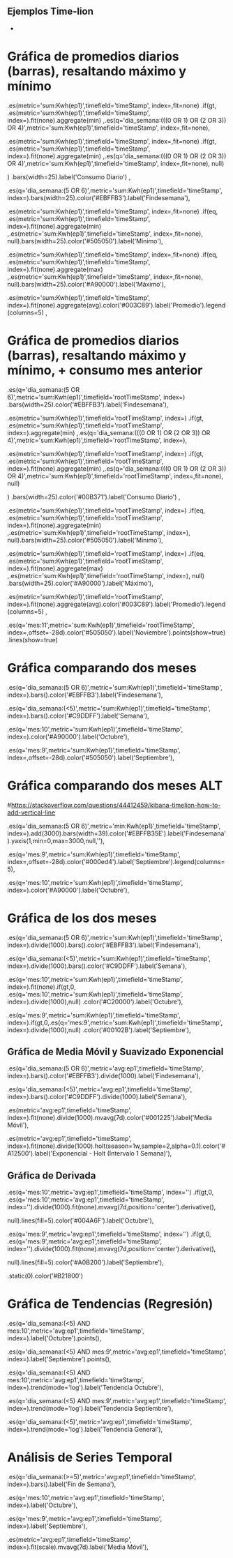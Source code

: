 ## Ejemplos Time-lion

* 


# Gráfica de promedios diarios (barras), resaltando máximo y mínimo

.es(metric='sum:Kwh(ep1)',timefield='timeStamp', index=,fit=none)
.if(gt,
.es(metric='sum:Kwh(ep1)',timefield='timeStamp', index=).fit(none).aggregate(min)
,.es(q='dia_semana:(((0 OR 1) OR (2 OR 3)) OR 4)',metric='sum:Kwh(ep1)',timefield='timeStamp', index=,fit=none),

.es(metric='sum:Kwh(ep1)',timefield='timeStamp', index=,fit=none)
.if(gt,
.es(metric='sum:Kwh(ep1)',timefield='timeStamp', index=).fit(none).aggregate(min)
,.es(q='dia_semana:(((0 OR 1) OR (2 OR 3)) OR 4)',metric='sum:Kwh(ep1)',timefield='timeStamp', index=,fit=none), 
null)

)
.bars(width=25).label('Consumo Diario')
,


.es(q='dia_semana:(5 OR 6)',metric='sum:Kwh(ep1)',timefield='timeStamp', index=).bars(width=25).color('#EBFFB3').label('Findesemana'),

.es(metric='sum:Kwh(ep1)',timefield='timeStamp', index=,fit=none)
.if(eq,
.es(metric='sum:Kwh(ep1)',timefield='timeStamp', index=).fit(none).aggregate(min)
,.es(metric='sum:Kwh(ep1)',timefield='timeStamp', index=,fit=none), 
null).bars(width=25).color('#505050').label('Mínimo'),

.es(metric='sum:Kwh(ep1)',timefield='timeStamp', index=,fit=none)
.if(eq,
.es(metric='sum:Kwh(ep1)',timefield='timeStamp', index=).fit(none).aggregate(max)
,.es(metric='sum:Kwh(ep1)',timefield='timeStamp', index=,fit=none), 
null).bars(width=25).color('#A90000').label('Máximo'),

.es(metric='sum:Kwh(ep1)',timefield='timeStamp', index=).fit(none).aggregate(avg).color('#003C89').label('Promedio').legend(columns=5)
,


# Gráfica de promedios diarios (barras), resaltando máximo y mínimo, + consumo mes anterior
.es(q='dia_semana:(5 OR 6)',metric='sum:Kwh(ep1)',timefield='rootTimeStamp', index=)
.bars(width=25).color('#EBFFB3').label('Findesemana'),

.es(metric='sum:Kwh(ep1)',timefield='rootTimeStamp', index=)
.if(gt,
.es(metric='sum:Kwh(ep1)',timefield='rootTimeStamp', index=).aggregate(min)
,.es(q='dia_semana:(((0 OR 1) OR (2 OR 3)) OR 4)',metric='sum:Kwh(ep1)',timefield='rootTimeStamp', index=),

.es(metric='sum:Kwh(ep1)',timefield='rootTimeStamp', index=)
.if(gt,
.es(metric='sum:Kwh(ep1)',timefield='rootTimeStamp', index=).fit(none).aggregate(min)
,.es(q='dia_semana:(((0 OR 1) OR (2 OR 3)) OR 4)',metric='sum:Kwh(ep1)',timefield='rootTimeStamp', index=,fit=none), 
null)

)
.bars(width=25).color('#00B371').label('Consumo Diario')
,




.es(metric='sum:Kwh(ep1)',timefield='rootTimeStamp', index=)
.if(eq,
.es(metric='sum:Kwh(ep1)',timefield='rootTimeStamp', index=).fit(none).aggregate(min)
,.es(metric='sum:Kwh(ep1)',timefield='rootTimeStamp', index=), 
null).bars(width=25).color('#505050').label('Mínimo'),

.es(metric='sum:Kwh(ep1)',timefield='rootTimeStamp', index=)
.if(eq,
.es(metric='sum:Kwh(ep1)',timefield='rootTimeStamp', index=).fit(none).aggregate(max)
,.es(metric='sum:Kwh(ep1)',timefield='rootTimeStamp', index=), 
null)
.bars(width=25).color('#A90000').label('Máximo'),

.es(metric='sum:Kwh(ep1)',timefield='rootTimeStamp', index=).fit(none).aggregate(avg).color('#003C89').label('Promedio').legend(columns=5)
,

.es(q='mes:11',metric='sum:Kwh(ep1)',timefield='rootTimeStamp', index=,offset=-28d).color('#505050').label('Noviembre').points(show=true).lines(show=true)

# Gráfica comparando dos meses



.es(q='dia_semana:(5 OR 6)',metric='sum:Kwh(ep1)',timefield='timeStamp', index=).bars().color('#EBFFB3').label('Findesemana'),

.es(q='dia_semana:(<5)',metric='sum:Kwh(ep1)',timefield='timeStamp', index=).bars().color('#C9DDFF').label('Semana'),

.es(q='mes:10',metric='sum:Kwh(ep1)',timefield='timeStamp', index=).color('#A90000').label('Octubre'),

.es(q='mes:9',metric='sum:Kwh(ep1)',timefield='timeStamp', index=,offset=-28d).color('#505050').label('Septiembre'),


# Gráfica comparando dos meses ALT

#https://stackoverflow.com/questions/44412459/kibana-timelion-how-to-add-vertical-line

.es(q='dia_semana:(5 OR 6)',metric='min:Kwh(ep1)',timefield='timeStamp', index=).add(3000).bars(width=39).color('#EBFFB35E').label('Findesemana').yaxis(1,min=0,max=3000,null,''),


.es(q='mes:9',metric='sum:Kwh(ep1)',timefield='timeStamp', index=,offset=-28d).color('#000ed4').label('Septiembre').legend(columns=5),

.es(q='mes:10',metric='sum:Kwh(ep1)',timefield='timeStamp', index=).color('#A90000').label('Octubre'),




# Gráfica de los dos meses

.es(q='dia_semana:(5 OR 6)',metric='sum:Kwh(ep1)',timefield='timeStamp', index=).divide(1000).bars().color('#EBFFB3').label('Findesemana'),

.es(q='dia_semana:(<5)',metric='sum:Kwh(ep1)',timefield='timeStamp', index=).divide(1000).bars().color('#C9DDFF').label('Semana'),

.es(q='mes:10',metric='sum:Kwh(ep1)',timefield='timeStamp', index=).fit(none).if(gt,0, .es(q='mes:10',metric='sum:Kwh(ep1)',timefield='timeStamp', index=).divide(1000),null)
.color('#C20000').label('Octubre'),

.es(q='mes:9',metric='sum:Kwh(ep1)',timefield='timeStamp', index=).if(gt,0,.es(q='mes:9',metric='sum:Kwh(ep1)',timefield='timeStamp', index=).divide(1000),null)
.color('#00102B').label('Septiembre'),

## Gráfica de Media Móvil y Suavizado Exponencial

.es(q='dia_semana:(5 OR 6)',metric='avg:ep1',timefield='timeStamp', index=).bars().color('#EBFFB3').divide(1000).label('Findesemana'),

.es(q='dia_semana:(<5)',metric='avg:ep1',timefield='timeStamp', index=).bars().color('#C9DDFF').divide(1000).label('Semana'),

.es(metric='avg:ep1',timefield='timeStamp', index=).fit(none).divide(1000).mvavg(7d).color('#001225').label('Media Móvil'),

.es(metric='avg:ep1',timefield='timeStamp', index=).fit(none).divide(1000).holt(season=1w,sample=2,alpha=0.1).color('#A12500').label('Exponencial - Holt (Intervalo 1 Semana)'),

## Gráfica de Derivada

.es(q='mes:10',metric='avg:ep1',timefield='timeStamp', index='')
.if(gt,0,
.es(q='mes:10',metric='avg:ep1',timefield='timeStamp', index='').divide(1000).fit(none).mvavg(7d,position='center').derivative(), 

null).lines(fill=5).color('#004A6F').label('Octubre'),

.es(q='mes:9',metric='avg:ep1',timefield='timeStamp', index='')
.if(gt,0,
.es(q='mes:9',metric='avg:ep1',timefield='timeStamp', index='').divide(1000).fit(none).mvavg(7d,position='center').derivative(), 

null).lines(fill=5).color('#A0B200').label('Septiembre'),


.static(0).color('#B21800')


# Gráfica de Tendencias (Regresión)

.es(q='dia_semana:(<5) AND mes:10',metric='avg:ep1',timefield='timeStamp', index=).label('Octubre').points(),

.es(q='dia_semana:(<5) AND mes:9',metric='avg:ep1',timefield='timeStamp', index=).label('Septiembre').points(),

.es(q='dia_semana:(<5) AND mes:10',metric='avg:ep1',timefield='timeStamp', index=).trend(mode='log').label('Tendencia Octubre'),

.es(q='dia_semana:(<5) AND mes:9',metric='avg:ep1',timefield='timeStamp', index=).trend(mode='log').label('Tendencia Septiembre'),

.es(q='dia_semana:(<5)',metric='avg:ep1',timefield='timeStamp', index=).trend(mode='log').label('Tendencia General'),


# Análisis de Series Temporal

.es(q='dia_semana:(>=5)',metric='avg:ep1',timefield='timeStamp', index=).bars().label('Fin de Semana'),

.es(q='mes:10',metric='avg:ep1',timefield='timeStamp', index=).label('Octubre'),

.es(q='mes:9',metric='avg:ep1',timefield='timeStamp', index=).label('Septiembre'),

.es(metric='avg:ep1',timefield='timeStamp', index=).fit(scale).mvavg(7d).label('Media Móvil'),

